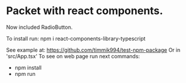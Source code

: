 <h1> Packet with react components.</h1>

<p>Now included RadioButton.</p>
<p>To install run: npm i react-components-library-typescript</p>

<label>See example at: https://github.com/timmik994/test-npm-package </label>
<label>Or in 'src/App.tsx'</label>
<label>To see on web page run next commands:</label>
<ul>
  <li>npm install</li>
  <li>npm run</li>
</ul>


